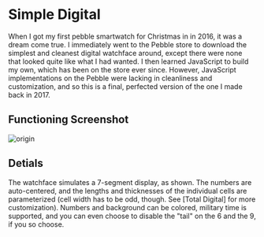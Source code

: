 # Simple Digital
When I got my first pebble smartwatch for Christmas in in 2016, it was a dream come true. I immediately went to the Pebble store to download the simplest and cleanest digital watchface around, except there were none that looked quite like what I had wanted. I then learned JavaScript to build my own, which has been on the store ever since. However, JavaScript implementations on the Pebble were lacking in cleanliness and customization, and so this is a final, perfected version of the one I made back in 2017.

## Functioning Screenshot
![origin](https://github.com/user-attachments/assets/00fd1429-fae9-4c04-a079-1514f83c583d)

## Detials
The watchface simulates a 7-segment display, as shown. The numbers are auto-centered, and the lengths and thicknesses of the individual cells are parameterized (cell width has to be odd, though. See [Total Digital] for more customization). Numbers and background can be colored, military time is supported, and you can even choose to disable the "tail" on the 6 and the 9, if you so choose.
